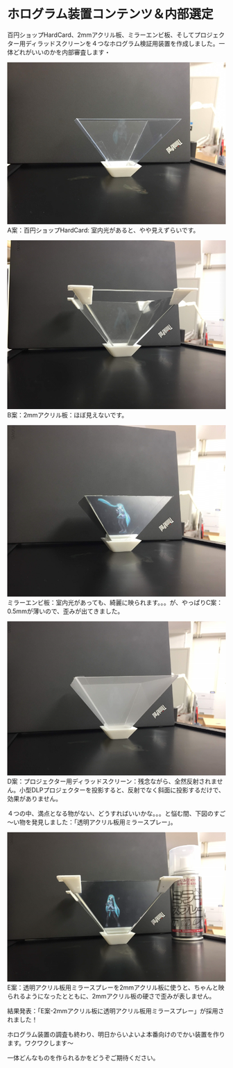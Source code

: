 # ホログラム装置コンテンツ＆内部選定

百円ショップHardCard、2mmアクリル板、ミラーエンビ板、そしてプロジェクター用ディラッドスクリーンを４つなホログラム検証用装置を作成しました。一体どれがいいのかを内部審査します・

![](2018-07-04-02-07-03.png)
A案：百円ショップHardCard: 室内光があると、やや見えずらいです。

![](2018-07-04-02-08-44.png)
B案：2mmアクリル板：ほぼ見えないです。

![](2018-07-04-02-10-00.png)
ミラーエンビ板：室内光があっても、綺麗に映られます。。。が、やっぱりC案：0.5mmが薄いので、歪みが出てきました。

![](2018-07-04-02-12-34.png)
D案：プロジェクター用ディラッドスクリーン：残念ながら、全然反射されません。小型DLPプロジェクターを投影すると、反射でなく斜面に投影するだけで、効果がありません。

４つの中、満点となる物がない、どうすればいいかな。。。と悩む間、下図のすご～い物を発見しました：「透明アクリル板用ミラースプレー」。

![](2018-07-04-02-18-21.png)
E案：透明アクリル板用ミラースプレーを2mmアクリル板に使うと、ちゃんと映られるようになったとともに、2mmアクリル板の硬さで歪みが表しません。

結果発表：「E案-2mmアクリル板に透明アクリル板用ミラースプレー」が採用されました！

ホログラム装置の調査も終わり、明日からいよいよ本番向けのでかい装置を作ります。ワクワクします～

一体どんなものを作られるかをどうぞご期待ください。